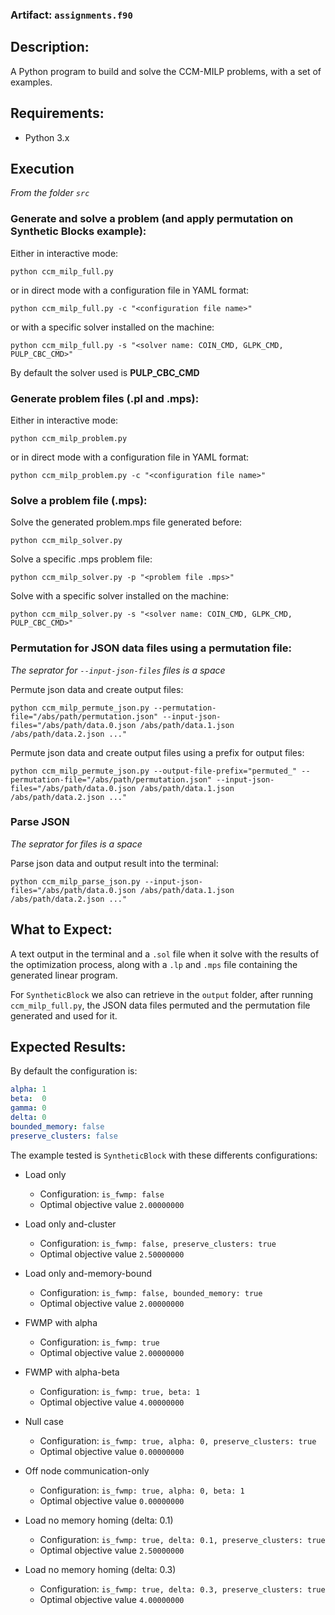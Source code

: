 ### Artifact: `assignments.f90`

## Description:
A Python program to build and solve the CCM-MILP problems, with a set of examples.

## Requirements:
* Python 3.x

## Execution
*From the folder `src`*

### Generate and solve a problem (and apply permutation on Synthetic Blocks example):
Either in interactive mode:

```shell
python ccm_milp_full.py
```

or in direct mode with a configuration file in YAML format:

```shell
python ccm_milp_full.py -c "<configuration file name>"
```

or with a specific solver installed on the machine:

```shell
python ccm_milp_full.py -s "<solver name: COIN_CMD, GLPK_CMD, PULP_CBC_CMD>"
```

By default the solver used is **PULP_CBC_CMD**

### Generate problem files (.pl and .mps):
Either in interactive mode:

```shell
python ccm_milp_problem.py
```

or in direct mode with a configuration file in YAML format:

```shell
python ccm_milp_problem.py -c "<configuration file name>"
```

### Solve a problem file (.mps):
Solve the generated problem.mps file generated before:

```shell
python ccm_milp_solver.py
```

Solve a specific .mps problem file:

```shell
python ccm_milp_solver.py -p "<problem file .mps>"
```

Solve with a specific solver installed on the machine:

```shell
python ccm_milp_solver.py -s "<solver name: COIN_CMD, GLPK_CMD, PULP_CBC_CMD>"
```


### Permutation for JSON data files using a permutation file:
*The seprator for `--input-json-files` files is a space*

Permute json data and create output files:

```shell
python ccm_milp_permute_json.py --permutation-file="/abs/path/permutation.json" --input-json-files="/abs/path/data.0.json /abs/path/data.1.json /abs/path/data.2.json ..."
```

Permute json data and create output files using a prefix for output files:

```shell
python ccm_milp_permute_json.py --output-file-prefix="permuted_" --permutation-file="/abs/path/permutation.json" --input-json-files="/abs/path/data.0.json /abs/path/data.1.json /abs/path/data.2.json ..."
```

### Parse JSON
*The seprator for files is a space*

Parse json data and output result into the terminal:

```shell
python ccm_milp_parse_json.py --input-json-files="/abs/path/data.0.json /abs/path/data.1.json /abs/path/data.2.json ..."
```

## What to Expect:
A text output in the terminal and a `.sol` file when it solve with the results of the optimization process, along with a `.lp` and `.mps` file containing the generated linear program.

For `SyntheticBlock` we also can retrieve in the `output` folder, after running `ccm_milp_full.py`, the JSON data files permuted and the permutation file generated and used for it.

## Expected Results:
By default the configuration is:

```YAML
alpha: 1
beta:  0
gamma: 0
delta: 0
bounded_memory: false
preserve_clusters: false
```

The example tested is `SyntheticBlock` with these differents configurations:
* Load only
    * Configuration: `is_fwmp: false`
    * Optimal objective value `2.00000000`

* Load only and-cluster
    * Configuration: `is_fwmp: false, preserve_clusters: true`
    * Optimal objective value `2.50000000`

* Load only and-memory-bound
    * Configuration: `is_fwmp: false, bounded_memory: true`
    * Optimal objective value `2.00000000`

* FWMP with alpha
    * Configuration: `is_fwmp: true`
    * Optimal objective value `2.00000000`

* FWMP with alpha-beta
    * Configuration: `is_fwmp: true, beta: 1`
    * Optimal objective value `4.00000000`

* Null case
    * Configuration: `is_fwmp: true, alpha: 0, preserve_clusters: true`
    * Optimal objective value `0.00000000`

* Off node communication-only
    * Configuration: `is_fwmp: true, alpha: 0, beta: 1`
    * Optimal objective value `0.00000000`

* Load no memory homing (delta: 0.1)
    * Configuration: `is_fwmp: true, delta: 0.1, preserve_clusters: true`
    * Optimal objective value `2.50000000`

* Load no memory homing (delta: 0.3)
    * Configuration: `is_fwmp: true, delta: 0.3, preserve_clusters: true`
    * Optimal objective value `4.00000000`
